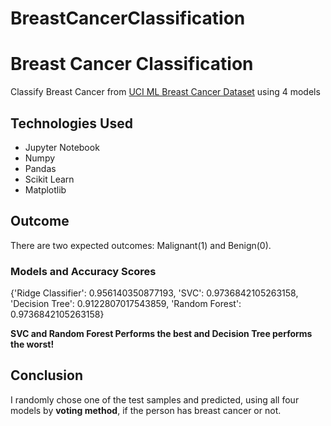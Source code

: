 # BreastCancerClassification

# Breast Cancer Classification

Classify Breast Cancer from  [UCI ML Breast Cancer Dataset](https://www.kaggle.com/datasets/jeandedieunyandwi/breast-cancer-dataset-uci-ml) using 4 models

## Technologies Used
- Jupyter Notebook
- Numpy
- Pandas
- Scikit Learn
- Matplotlib

## Outcome
There are two expected outcomes: Malignant(1) and Benign(0).

### Models and Accuracy Scores

{'Ridge Classifier': 0.956140350877193,
 'SVC': 0.9736842105263158,
 'Decision Tree': 0.9122807017543859,
 'Random Forest': 0.9736842105263158}

**SVC and Random Forest Performs the best and Decision Tree performs the worst!** 



## Conclusion
I randomly chose one of the test samples and predicted, using all four models by **voting method**, if the person has breast cancer or not.




